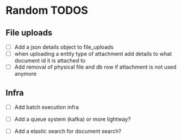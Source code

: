 # Random TODOS

## File uploads
* [ ] Add a json details object to file_uploads
* [ ] when uploading a entity type of attachment add details to what document id it is attached to
* [ ] Add removal of physical file and db row if attachment is not used anymore

## Infra
* [ ] Add batch execution infra
* [ ] Add a queue system (kafka) or more lightway?
* [ ] Add a elastic search for document search?


